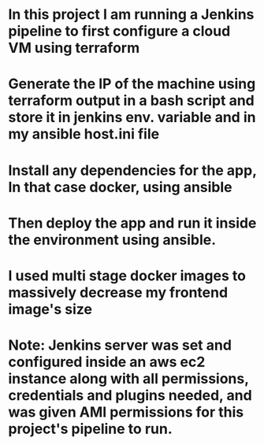 # In this project I am running a Jenkins pipeline to first configure a cloud VM using terraform

# Generate the IP of the machine using terraform output in a bash script and store it in jenkins env. variable and in my ansible host.ini file

# Install any dependencies for the app, In that case docker, using ansible

# Then deploy the app and run it inside the environment using ansible.

# I used multi stage docker images to massively decrease my frontend image's size

# Note: Jenkins server was set and configured inside an aws ec2 instance along with all permissions, credentials and plugins needed, and was given AMI permissions for this project's pipeline to run.
